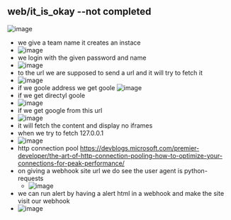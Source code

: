 ## web/it_is_okay --not completed
![image](https://github.com/m0wn1ka/ctf_writeups/assets/127676379/b05bdca3-b437-411f-9ce7-63a9f57152c2)
- we give a team name it creates an instace
- ![image](https://github.com/m0wn1ka/ctf_writeups/assets/127676379/e7bedabd-ebb7-43b6-832b-4dc70a03efb2)
- we login with the given password and name
- ![image](https://github.com/m0wn1ka/ctf_writeups/assets/127676379/f34900d0-2cde-4e81-8a4d-8c368fc9e103)
- to the url we are supposed to send a url and it will try to fetch it
- ![image](https://github.com/m0wn1ka/ctf_writeups/assets/127676379/126ce412-ef00-4243-be23-c5dd3c210a19)
- if we goole address we get goole ![image](https://github.com/m0wn1ka/ctf_writeups/assets/127676379/aa4b2d89-7172-4aa8-b001-0ec8094bdde2)
- if we get directyl goole
- ![image](https://github.com/m0wn1ka/ctf_writeups/assets/127676379/bee2e7b1-5c39-41e8-a438-e8da7021b933)
- if we get google from this url
- ![image](https://github.com/m0wn1ka/ctf_writeups/assets/127676379/3ec92e40-92ba-42b4-9c50-2c909c8e447c)
- it will fetch the content and display no iframes
- when we try to fetch 127.0.0.1
- ![image](https://github.com/m0wn1ka/ctf_writeups/assets/127676379/14a7ae9c-a086-41f0-8835-3bde137ccf90)
- http connection pool https://devblogs.microsoft.com/premier-developer/the-art-of-http-connection-pooling-how-to-optimize-your-connections-for-peak-performance/
- on giving a webhook site url we do see the user agent is python-requests
  - ![image](https://github.com/m0wn1ka/ctf_writeups/assets/127676379/145c9f1e-107f-4cf5-8e2f-b26b1e16bd0a)
- we can run alert by having a alert html in a webhook and make the site visit our webhook
- ![image](https://github.com/m0wn1ka/ctf_writeups/assets/127676379/39dc3ecc-dfde-4e79-993a-94189c1aebc2)

